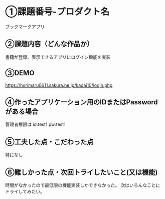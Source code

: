 # ①課題番号-プロダクト名
ブックマークアプリ

## ②課題内容（どんな作品か）

書籍が登録、表示できるアプリにログイン機能を実装


## ③DEMO

https://horimaru0611.sakura.ne.jp/kadai10/login.php

## ④作ったアプリケーション用のIDまたはPasswordがある場合

管理者権限は
id:test1 pw:test1

## ⑤工夫した点・こだわった点
特になし



## ⑥難しかった点・次回トライしたいこと(又は機能)

時間がなかったので最低限の機能実装しかできなかった。
次はいろんなことにトライしてみたい。





